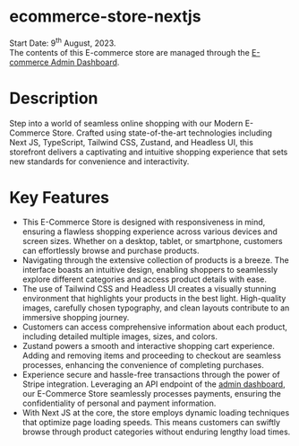 # ecommerce-store-nextjs

Start Date: 9<sup>th</sup> August, 2023. <br />
The contents of this E-commerce store are managed through the [E-commerce Admin Dashboard](https://github.com/evanch98/ecommerce-admin-nextjs).

# Description
Step into a world of seamless online shopping with our Modern E-Commerce Store. Crafted using state-of-the-art technologies including Next JS, TypeScript, Tailwind CSS, Zustand, and Headless UI, this storefront delivers a captivating and intuitive shopping experience that sets new standards for convenience and interactivity.

# Key Features
- This E-Commerce Store is designed with responsiveness in mind, ensuring a flawless shopping experience across various devices and screen sizes. Whether on a desktop, tablet, or smartphone, customers can effortlessly browse and purchase products.
- Navigating through the extensive collection of products is a breeze. The interface boasts an intuitive design, enabling shoppers to seamlessly explore different categories and access product details with ease.
- The use of Tailwind CSS and Headless UI creates a visually stunning environment that highlights your products in the best light. High-quality images, carefully chosen typography, and clean layouts contribute to an immersive shopping journey.
- Customers can access comprehensive information about each product, including detailed multiple images, sizes, and colors.
- Zustand powers a smooth and interactive shopping cart experience. Adding and removing items and proceeding to checkout are seamless processes, enhancing the convenience of completing purchases.
- Experience secure and hassle-free transactions through the power of Stripe integration. Leveraging an API endpoint of the [admin dashboard](https://github.com/evanch98/ecommerce-admin-nextjs), our E-Commerce Store seamlessly processes payments, ensuring the confidentiality of personal and payment information.
- With Next JS at the core, the store employs dynamic loading techniques that optimize page loading speeds. This means customers can swiftly browse through product categories without enduring lengthy load times.

